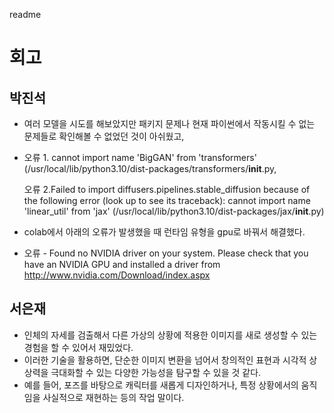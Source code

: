 readme
# 회고

## 박진석 
  - 여러 모델을 시도를 해보았지만 패키지 문제나 현재 파이썬에서 작동시킬 수 없는 문제들로 확인해볼 수 없었던 것이 아쉬웠고,
  - 
    오류 1. cannot import name 'BigGAN' from 'transformers' (/usr/local/lib/python3.10/dist-packages/transformers/__init__.py,
    
    오류 2.Failed to import diffusers.pipelines.stable_diffusion because of the following error (look up to see its traceback):
    cannot import name 'linear_util' from 'jax' (/usr/local/lib/python3.10/dist-packages/jax/__init__.py)
    
  - colab에서 아래의 오류가 발생했을 때 런타임 유형을 gpu로 바꿔서 해결했다.
  - 
    오류 - Found no NVIDIA driver on your system. Please check that you have an NVIDIA GPU and installed a driver from http://www.nvidia.com/Download/index.aspx

## 서은재
  - 인체의 자세를 검출해서 다른 가상의 상황에 적용한 이미지를 새로 생성할 수 있는 경험을 할 수 있어서 재밌었다.
  - 이러한 기술을 활용하면, 단순한 이미지 변환을 넘어서 창의적인 표현과 시각적 상상력을 극대화할 수 있는 다양한 가능성을 탐구할 수 있을 것 같다.
  - 예를 들어, 포즈를 바탕으로 캐릭터를 새롭게 디자인하거나, 특정 상황에서의 움직임을 사실적으로 재현하는 등의 작업 말이다.
